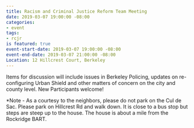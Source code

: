 ```yaml
---
title: Racism and Criminal Justice Reform Team Meeting
date: 2019-03-07 19:00:00 -08:00
categories:
- event
tags:
- rcjr
is featured: true
event-start-date: 2019-03-07 19:00:00 -08:00
event-end-date: 2019-03-07 21:00:00 -08:00
Location: 12 Hillcrest Court, Berkeley
---
```


Items for discussion will include issues in Berkeley Policing, updates on re-configuring Urban Shield and other matters of concern on the city and county level. New Participants welcome!

*Note - As a courtesy to the neighbors, please do not park on the Cul de Sac. Please park on Hillcrest Rd and walk down. It is close to a bus stop but steps are steep up to the house. The house is about a mile from the Rockridge BART.

